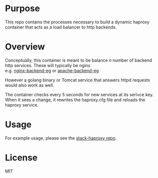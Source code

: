 # Purpose

This repo contains the processes necessary to build a dynamic haproxy container
that acts as a load balancer to http backends.

# Overview

Conceptually, this container is meant to be balance *n* number of backend
http services.  These will typically be nginx  
e.g. [nginx-backend-eg](http://github.com/stackhub/nginx-backend-eg) or 
[apache-backend-eg](http://github.com/stackhub/apache-backend-eg)

However a golang binary or Tomcat service that answers httpd requests would 
also work as well.

The container checks every 5 seconds for new services at its serivce key.  
When it sees a change, it rewrites the haproxy.cfg file and reloads
the haproxy service. 

# Usage

For example usage, please see the 
[stack-haproxy repo](http://github.com/stackhub/stack-haproxy).

# License

MIT